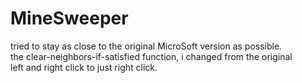 # MineSweeper

tried to stay as close to the original MicroSoft version as possible.<br>
the clear-neighbors-if-satisfied function, i changed from the original <br>
left and right click to just right click.<br>

